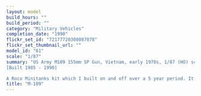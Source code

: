 ```yaml
---
layout: model
build_hours: ""
build_period: ""
category: "Military Vehicles"
completion_date: "1990"
flickr_set_id: "72177720308087078"
flickr_set_thumbnail_url: ""
model_id: "61"
scale: "1/87"
summary: "US Army M109 155mm SP Gun, Vietnam, early 1970s, 1/87 (HO) scale
[Built 1985 - 1990]

A Roco Minitanks kit which I built on and off over a 5 year period. It was the first armour kit I had finished in 8 years, since 1982. Although the kit is basic, I made a particular effort to weather it effectively and to correctly represent a specific vehicle in the Vietnam War."
title: "M-109"
---
```



